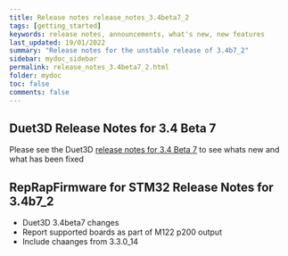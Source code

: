 ```yaml
---
title: Release notes release_notes_3.4beta7_2
tags: [getting_started]
keywords: release notes, announcements, what's new, new features
last_updated: 19/01/2022
summary: "Release notes for the unstable release of 3.4b7_2"
sidebar: mydoc_sidebar
permalink: release_notes_3.4beta7_2.html
folder: mydoc
toc: false
comments: false
---
```


## Duet3D Release Notes for 3.4 Beta 7

Please see the Duet3D [release notes for 3.4 Beta 7](https://github.com/Duet3D/RepRapFirmware/wiki/Changelog-RRF-3.x-Beta-&-RC#reprapfirmware-340beta7) to see whats new and what has been fixed

## RepRapFirmware for STM32 Release Notes for 3.4b7_2

* Duet3D 3.4beta7 changes
* Report supported boards as part of M122 p200 output
* Include chaanges from 3.3.0_14
